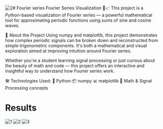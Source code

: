 ![2](https://github.com/user-attachments/assets/28bd214d-4252-4d5b-b23c-838e304fe853)# Fourier series
Fourier Series Visualization 🎵📈
This project is a Python-based visualization of Fourier series — a powerful mathematical tool for approximating periodic functions using sums of sine and cosine waves.

📌 About the Project
Using numpy and matplotlib, this project demonstrates how complex periodic signals can be broken down and reconstructed from simple trigonometric components. It's both a mathematical and visual exploration aimed at improving intuition around Fourier series.

Whether you're a student learning signal processing or just curious about the beauty of math and code — this project offers an interactive and insightful way to understand how Fourier series work.

🛠 Technologies Used:
🐍 Python
📦 numpy
📊 matplotlib
🧠 Math & Signal Processing concepts

# Results

![1](https://github.com/user-attachments/assets/19ec3dc3-9181-4940-aecd-56b393cc8f12)
![2](https://github.com/user-attachments/assets/d9f3ef25-77e3-4f5d-ae58-a97986464a9c)
![3](https://github.com/user-attachments/assets/63e88b7f-6f2d-4a73-9aee-b9397d8d7999)

